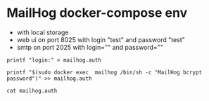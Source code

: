 # MailHog docker-compose env 
- with local storage
- web ui on port 8025 with login "test"  and password "test" 
- smtp on port 2025 with login="" and password=""

 `printf "login:" > mailhog.auth`
 
 `printf "$(sudo docker exec  mailhog /bin/sh -c "MailHog bcrypt password")" >> mailhog.auth`

 `cat mailhog.auth`
